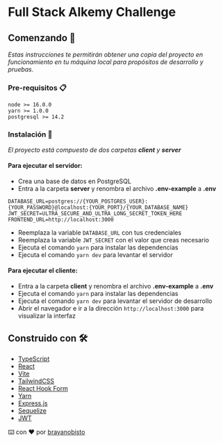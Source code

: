 # Full Stack Alkemy Challenge

## Comenzando 🚀

_Estas instrucciones te permitirán obtener una copia del proyecto en funcionamiento en tu máquina local para propósitos de desarrollo y pruebas._

### Pre-requisitos 📋

```
node >= 16.0.0
yarn >= 1.0.0
postgresql >= 14.2
```

### Instalación 🔧

_El proyecto está compuesto de dos carpetas **client** y **server**_

#### Para ejecutar el **servidor**:

- Crea una base de datos en PostgreSQL
- Entra a la carpeta **server** y renombra el archivo **.env-example** a **.env**

```
DATABASE_URL=postgres://{YOUR_POSTGRES_USER}:{YOUR_PASSWORD}@localhost:{YOUR_PORT}/{YOUR_DATABASE_NAME}
JWT_SECRET=ULTRA_SECURE_AND_ULTRA_LONG_SECRET_TOKEN_HERE
FRONTEND_URL=http://localhost:3000
```

- Reemplaza la variable `DATABASE_URL` con tus credenciales
- Reemplaza la variable `JWT_SECRET` con el valor que creas necesario
- Ejecuta el comando `yarn` para instalar las dependencias
- Ejecuta el comando `yarn dev` para levantar el servidor

#### Para ejecutar el **cliente**:

- Entra a la carpeta **client** y renombra el archivo **.env-example** a **.env**
- Ejecuta el comando `yarn` para instalar las dependencias
- Ejecuta el comando `yarn dev` para levantar el servidor de desarrollo
- Abrir el navegador e ir a la dirección `http://localhost:3000` para visualizar la interfaz

## Construido con 🛠️

- [TypeScript](https://www.typescriptlang.org/)
- [React](https://es.reactjs.org/)
- [Vite](https://vitejs.dev/)
- [TailwindCSS](https://tailwindcss.com/)
- [React Hook Form](https://react-hook-form.com/)
- [Yarn](https://yarnpkg.com/)
- [Express.js](https://expressjs.com/es/)
- [Sequelize](https://sequelize.org/)
- [JWT](https://www.npmjs.com/package/jsonwebtoken)

⌨️ con ❤️ por [brayanobisto](https://github.com/brayanobisto)
